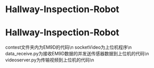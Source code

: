 # Hallway-Inspection-Robot
# Hallway-Inspection-Robot

contest文件夹内为EM9D的代码\n
socketVideo为上位机程序\n
data_receive.py为接收EM9D数据的并发送传感器数据到上位机的代码\n
videoserver.py为传输视频到上位机的代码\n
